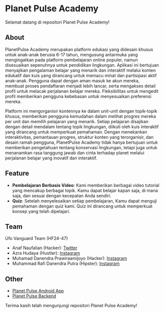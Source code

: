 # Planet Pulse Academy

Selamat datang di repositori Planet Pulse Academy!

## About

PlanetPulse Academy merupakan platform edukasi yang didesain khusus untuk anak-anak berusia 6-17 tahun, mengusung antarmuka yang mengingatkan pada platform pembelajaran online populer, namun disesuaikan sepenuhnya untuk pendidikan lingkungan. 
Aplikasi ini bertujuan menyajikan pengalaman belajar yang menarik dan interaktif melalui konten edukatif dan kuis yang dirancang untuk memacu minat dan partisipasi aktif anak-anak. 
Pengguna dapat dengan aman masuk ke akun mereka, membuat proses pendaftaran menjadi lebih lancar, serta mengakses detail profil untuk melacak perjalanan belajar mereka. Fleksibilitas untuk mengedit profil memberikan pengguna kebebasan untuk menyesuaikan preferensi mereka. 

Platform ini mengorganisir kontennya ke dalam unit-unit dengan topik-topik khusus, memberikan pengguna kemudahan dalam melihat progres mereka per unit dan memilih pelajaran yang menarik. 
Setiap pelajaran disajikan dengan detail mendalam tentang topik lingkungan, diikuti oleh kuis interaktif yang dirancang untuk memperkuat pemahaman. 
Dengan menekankan interaktivitas, pemantauan progres, struktur konten yang terorganisir, dan desain ramah pengguna, PlanetPulse Academy tidak hanya bertujuan untuk memberikan pengetahuan tentang konservasi lingkungan, tetapi juga untuk menanamkan rasa tanggung jawab dan cinta terhadap planet melalui perjalanan belajar yang inovatif dan interaktif.

## Feature

- **Pembelajaran Berbasis Video**: Kami memberikan berbagai video tutorial yang mencakup berbagai topik. Kamu dapat belajar kapan saja, di mana saja, dan sesuai dengan kecepatan Anda sendiri.
- **Quiz**: Setelah menyelesaikan setiap pembelajaran, Kamu dapat menguji pemahaman dengan quiz kami. Quiz ini dirancang untuk memperkuat konsep yang telah dipelajari.

## Team
Ufo Vanguard Team (HF24-47)

- Anaf Naufalian (Hacker): [Twitter](https://twitter.com/anafthdev_)
- Azra Hudaya (Hustler): [Instagram](https://www.instagram.com/azrahudaya/)
- Muhamad Danendra Prawiraamijoyo (Hacker): [Instagram](https://www.instagram.com/rofl1st/)
- Muhammad Rafi Danendra Putra (Hipster): [Instagram](https://www.instagram.com/rafi_danen/)

## Other
- [Planet Pulse Android App](https://github.com/Planet-Pulse-Academy/PlanetPulse-Academy)
- [Planet Pulse Backend](https://github.com/ROFL1ST/PlanetPulse-be)

Terima kasih telah mengunjungi repositori Planet Pulse Academy!
